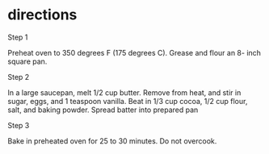 # directions

Step 1

Preheat oven to 350 degrees F (175 degrees C). Grease and flour an 8-
inch square pan.

Step 2

In a large saucepan, melt 1/2 cup butter. Remove from heat, and
stir in sugar, eggs, and 1 teaspoon vanilla. Beat in 1/3 cup cocoa, 1/2
cup flour, salt, and baking powder. Spread batter into prepared pan

Step 3

Bake in preheated oven for 25 to 30 minutes. Do not overcook.